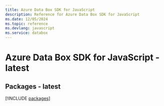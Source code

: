 ```yaml
---
title: Azure Data Box SDK for JavaScript
description: Reference for Azure Data Box SDK for JavaScript
ms.date: 12/05/2024
ms.topic: reference
ms.devlang: javascript
ms.service: databox
---
```

# Azure Data Box SDK for JavaScript - latest
## Packages - latest
[!INCLUDE [packages](data-box-index.md)]